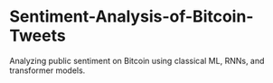 # Sentiment-Analysis-of-Bitcoin-Tweets
Analyzing public sentiment on Bitcoin using classical ML, RNNs, and transformer models.

